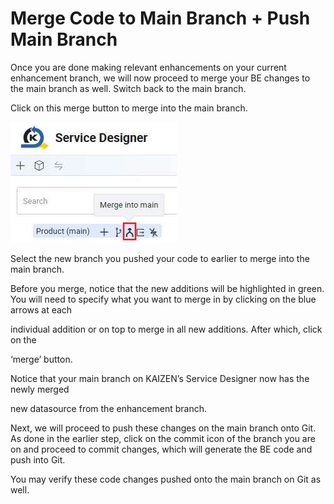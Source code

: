 # Merge Code to Main Branch + Push Main Branch

Once you are done making relevant enhancements on your current enhancement branch, we will now proceed to merge your BE changes to the main branch as well. Switch back to the main branch.





Click on this merge button to merge into the main branch.





![Image Description](./images/image_165.jpeg)



Select the new branch you pushed your code to earlier to merge into the main branch.







Before you merge, notice that the new additions will be highlighted in green. You will need to specify what you want to merge in by clicking on the blue arrows at each



individual addition or on top to merge in all new additions. After which, click on the

‘merge’ button.





Notice that your main branch on KAIZEN’s Service Designer now has the newly merged

new datasource from the enhancement branch.

Next, we will proceed to push these changes on the main branch onto Git. As done in the earlier step, click on the commit icon of the branch you are on and proceed to commit changes, which will generate the BE code and push into Git.







You may verify these code changes pushed onto the main branch on Git as well.







